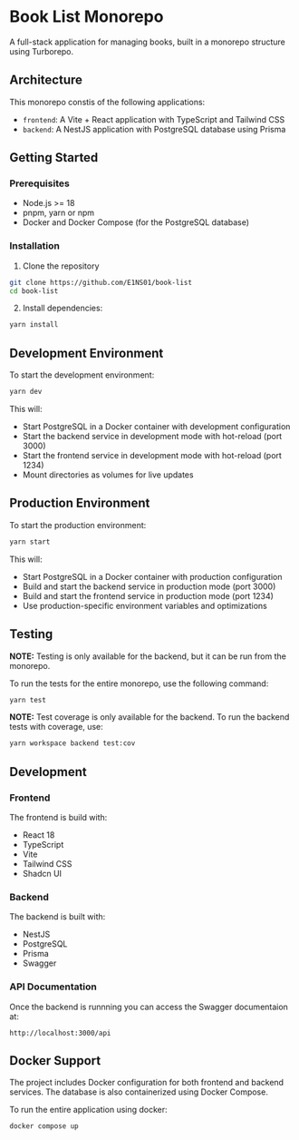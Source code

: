 # Book List Monorepo

A full-stack application for managing books, built in a monorepo structure using Turborepo.

## Architecture

This monorepo constis of the following applications:

- `frontend`: A Vite + React application with TypeScript and Tailwind CSS
- `backend`: A NestJS application with PostgreSQL database using Prisma

## Getting Started

### Prerequisites

- Node.js >= 18
- pnpm, yarn or npm
- Docker and Docker Compose (for the PostgreSQL database)

### Installation

1. Clone the repository

```bash
git clone https://github.com/E1NS01/book-list
cd book-list
```

2. Install dependencies:

```bash
yarn install
```

## Development Environment

To start the development environment:

```bash
yarn dev
```

This will:

- Start PostgreSQL in a Docker container with development configuration
- Start the backend service in development mode with hot-reload (port 3000)
- Start the frontend service in development mode with hot-reload (port 1234)
- Mount directories as volumes for live updates

## Production Environment

To start the production environment:

```bash
yarn start
```

This will:

- Start PostgreSQL in a Docker container with production configuration
- Build and start the backend service in production mode (port 3000)
- Build and start the frontend service in production mode (port 1234)
- Use production-specific environment variables and optimizations

## Testing

**NOTE:** Testing is only available for the backend, but it can be run from the monorepo.

To run the tests for the entire monorepo, use the following command:

```bash
yarn test
```

**NOTE:** Test coverage is only available for the backend. To run the backend tests with coverage, use:

```bash
yarn workspace backend test:cov
```

## Development

### Frontend

The frontend is build with:

- React 18
- TypeScript
- Vite
- Tailwind CSS
- Shadcn UI

### Backend

The backend is built with:

- NestJS
- PostgreSQL
- Prisma
- Swagger

### API Documentation

Once the backend is runnning you can access the Swagger documentaion at:

```
http://localhost:3000/api
```

## Docker Support

The project includes Docker configuration for both frontend and backend services. The database is also containerized using Docker Compose.

To run the entire application using docker:

```bash
docker compose up
```

